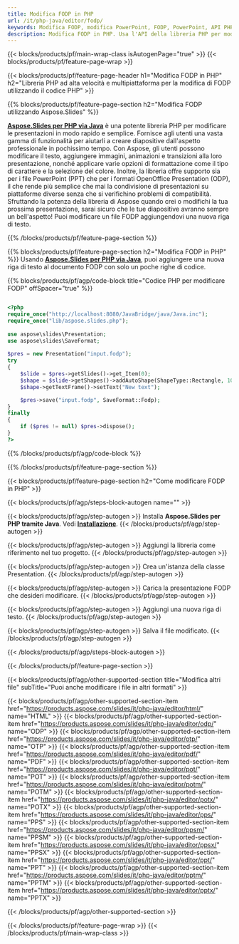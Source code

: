```yaml
---
title: Modifica FODP in PHP
url: /it/php-java/editor/fodp/
keywords: Modifica FODP, modifica PowerPoint, FODP, PowerPoint, API PHP, libreria PHP
description: Modifica FODP in PHP. Usa l'API della libreria PHP per modificare i file FODP
---
```


{{< blocks/products/pf/main-wrap-class isAutogenPage="true" >}}
{{< blocks/products/pf/feature-page-wrap >}}

{{< blocks/products/pf/feature-page-header h1="Modifica FODP in PHP" h2="Libreria PHP ad alta velocità e multipiattaforma per la modifica di FODP utilizzando il codice PHP" >}}

{{% blocks/products/pf/feature-page-section h2="Modifica FODP utilizzando Aspose.Slides" %}}

[**Aspose.Slides per PHP via Java**](https://products.aspose.com/slides/it/php-java/) è una potente libreria PHP per modificare le presentazioni in modo rapido e semplice. Fornisce agli utenti una vasta gamma di funzionalità per aiutarli a creare diapositive dall'aspetto professionale in pochissimo tempo. Con Aspose, gli utenti possono modificare il testo, aggiungere immagini, animazioni e transizioni alla loro presentazione, nonché applicare varie opzioni di formattazione come il tipo di carattere e la selezione del colore. Inoltre, la libreria offre supporto sia per i file PowerPoint (PPT) che per i formati OpenOffice Presentation (ODP), il che rende più semplice che mai la condivisione di presentazioni su piattaforme diverse senza che si verifichino problemi di compatibilità. Sfruttando la potenza della libreria di Aspose quando crei o modifichi la tua prossima presentazione, sarai sicuro che le tue diapositive avranno sempre un bell'aspetto!
Puoi modificare un file FODP aggiungendovi una nuova riga di testo. 

{{% /blocks/products/pf/feature-page-section %}}

{{% blocks/products/pf/feature-page-section  h2="Modifica FODP in PHP" %}}
Usando [**Aspose.Slides per PHP via Java**](https://products.aspose.com/slides/it/php-java/), puoi aggiungere una nuova riga di testo al documento FODP con solo un poche righe di codice.

{{% blocks/products/pf/agp/code-block title="Codice PHP per modificare FODP" offSpacer="true" %}}

```php

<?php
require_once("http://localhost:8080/JavaBridge/java/Java.inc");
require_once("lib/aspose.slides.php");
 
use aspose\slides\Presentation;
use aspose\slides\SaveFormat;
 
$pres = new Presentation("input.fodp");
try
{
    $slide = $pres->getSlides()->get_Item(0);     
    $shape = $slide->getShapes()->addAutoShape(ShapeType::Rectangle, 10, 10, 100, 50);
    $shape->getTextFrame()->setText("New text");

    $pres->save("input.fodp", SaveFormat::Fodp);
}
finally
{
    if ($pres != null) $pres->dispose();
}
?>
```
{{% /blocks/products/pf/agp/code-block %}}

{{% /blocks/products/pf/feature-page-section %}}

{{< blocks/products/pf/feature-page-section  h2="Come modificare FODP in PHP" >}}

{{< blocks/products/pf/agp/steps-block-autogen name="" >}}


{{< blocks/products/pf/agp/step-autogen >}}
Installa **Aspose.Slides per PHP tramite Java**. Vedi [**Installazione**](https://docs.aspose.com/slides/php-java/installation/).
{{< /blocks/products/pf/agp/step-autogen >}}

{{< blocks/products/pf/agp/step-autogen >}}
Aggiungi la libreria come riferimento nel tuo progetto.
{{< /blocks/products/pf/agp/step-autogen >}}

{{< blocks/products/pf/agp/step-autogen >}}
Crea un'istanza della classe Presentation.
{{< /blocks/products/pf/agp/step-autogen >}}

{{< blocks/products/pf/agp/step-autogen >}}
Carica la presentazione FODP che desideri modificare.
{{< /blocks/products/pf/agp/step-autogen >}}

{{< blocks/products/pf/agp/step-autogen >}}
Aggiungi una nuova riga di testo.
{{< /blocks/products/pf/agp/step-autogen >}}

{{< blocks/products/pf/agp/step-autogen >}}
Salva il file modificato.
{{< /blocks/products/pf/agp/step-autogen >}}

{{< /blocks/products/pf/agp/steps-block-autogen >}}


{{< /blocks/products/pf/feature-page-section >}}

{{< blocks/products/pf/agp/other-supported-section title="Modifica altri file" subTitle="Puoi anche modificare i file in altri formati" >}}

{{< blocks/products/pf/agp/other-supported-section-item href="https://products.aspose.com/slides/it/php-java/editor/html/" name="HTML" >}}
{{< blocks/products/pf/agp/other-supported-section-item href="https://products.aspose.com/slides/it/php-java/editor/odp/" name="ODP" >}}
{{< blocks/products/pf/agp/other-supported-section-item href="https://products.aspose.com/slides/it/php-java/editor/otp/" name="OTP" >}}
{{< blocks/products/pf/agp/other-supported-section-item href="https://products.aspose.com/slides/it/php-java/editor/pdf/" name="PDF" >}}
{{< blocks/products/pf/agp/other-supported-section-item href="https://products.aspose.com/slides/it/php-java/editor/pot/" name="POT" >}}
{{< blocks/products/pf/agp/other-supported-section-item href="https://products.aspose.com/slides/it/php-java/editor/potm/" name="POTM" >}}
{{< blocks/products/pf/agp/other-supported-section-item href="https://products.aspose.com/slides/it/php-java/editor/potx/" name="POTX" >}}
{{< blocks/products/pf/agp/other-supported-section-item href="https://products.aspose.com/slides/it/php-java/editor/pps/" name="PPS" >}}
{{< blocks/products/pf/agp/other-supported-section-item href="https://products.aspose.com/slides/it/php-java/editor/ppsm/" name="PPSM" >}}
{{< blocks/products/pf/agp/other-supported-section-item href="https://products.aspose.com/slides/it/php-java/editor/ppsx/" name="PPSX" >}}
{{< blocks/products/pf/agp/other-supported-section-item href="https://products.aspose.com/slides/it/php-java/editor/ppt/" name="PPT" >}}
{{< blocks/products/pf/agp/other-supported-section-item href="https://products.aspose.com/slides/it/php-java/editor/pptm/" name="PPTM" >}}
{{< blocks/products/pf/agp/other-supported-section-item href="https://products.aspose.com/slides/it/php-java/editor/pptx/" name="PPTX" >}}


{{< /blocks/products/pf/agp/other-supported-section >}}

{{< /blocks/products/pf/feature-page-wrap >}}
{{< /blocks/products/pf/main-wrap-class >}}